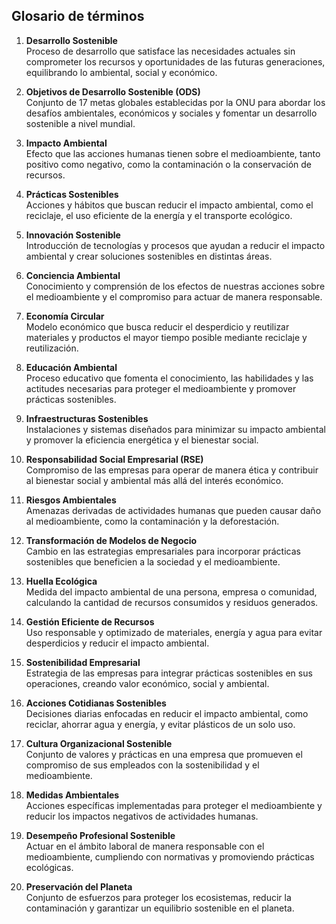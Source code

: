 ## **Glosario de términos**

1. **Desarrollo Sostenible**  
   Proceso de desarrollo que satisface las necesidades actuales sin comprometer los recursos y oportunidades de las futuras generaciones, equilibrando lo ambiental, social y económico.

2. **Objetivos de Desarrollo Sostenible (ODS)**  
   Conjunto de 17 metas globales establecidas por la ONU para abordar los desafíos ambientales, económicos y sociales y fomentar un desarrollo sostenible a nivel mundial.

3. **Impacto Ambiental**  
   Efecto que las acciones humanas tienen sobre el medioambiente, tanto positivo como negativo, como la contaminación o la conservación de recursos.

4. **Prácticas Sostenibles**  
   Acciones y hábitos que buscan reducir el impacto ambiental, como el reciclaje, el uso eficiente de la energía y el transporte ecológico.

5. **Innovación Sostenible**  
   Introducción de tecnologías y procesos que ayudan a reducir el impacto ambiental y crear soluciones sostenibles en distintas áreas.

6. **Conciencia Ambiental**  
   Conocimiento y comprensión de los efectos de nuestras acciones sobre el medioambiente y el compromiso para actuar de manera responsable.

7. **Economía Circular**  
   Modelo económico que busca reducir el desperdicio y reutilizar materiales y productos el mayor tiempo posible mediante reciclaje y reutilización.

8. **Educación Ambiental**  
   Proceso educativo que fomenta el conocimiento, las habilidades y las actitudes necesarias para proteger el medioambiente y promover prácticas sostenibles.

9. **Infraestructuras Sostenibles**  
   Instalaciones y sistemas diseñados para minimizar su impacto ambiental y promover la eficiencia energética y el bienestar social.

10. **Responsabilidad Social Empresarial (RSE)**  
    Compromiso de las empresas para operar de manera ética y contribuir al bienestar social y ambiental más allá del interés económico.

11. **Riesgos Ambientales**  
    Amenazas derivadas de actividades humanas que pueden causar daño al medioambiente, como la contaminación y la deforestación.

12. **Transformación de Modelos de Negocio**  
    Cambio en las estrategias empresariales para incorporar prácticas sostenibles que beneficien a la sociedad y el medioambiente.

13. **Huella Ecológica**  
    Medida del impacto ambiental de una persona, empresa o comunidad, calculando la cantidad de recursos consumidos y residuos generados.

14. **Gestión Eficiente de Recursos**  
    Uso responsable y optimizado de materiales, energía y agua para evitar desperdicios y reducir el impacto ambiental.

15. **Sostenibilidad Empresarial**  
    Estrategia de las empresas para integrar prácticas sostenibles en sus operaciones, creando valor económico, social y ambiental.

16. **Acciones Cotidianas Sostenibles**  
    Decisiones diarias enfocadas en reducir el impacto ambiental, como reciclar, ahorrar agua y energía, y evitar plásticos de un solo uso.

17. **Cultura Organizacional Sostenible**  
    Conjunto de valores y prácticas en una empresa que promueven el compromiso de sus empleados con la sostenibilidad y el medioambiente.

18. **Medidas Ambientales**  
    Acciones específicas implementadas para proteger el medioambiente y reducir los impactos negativos de actividades humanas.

19. **Desempeño Profesional Sostenible**  
    Actuar en el ámbito laboral de manera responsable con el medioambiente, cumpliendo con normativas y promoviendo prácticas ecológicas.

20. **Preservación del Planeta**  
    Conjunto de esfuerzos para proteger los ecosistemas, reducir la contaminación y garantizar un equilibrio sostenible en el planeta.
